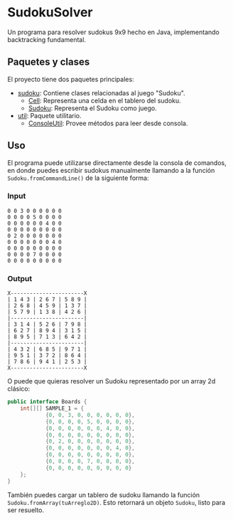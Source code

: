 SudokuSolver
===

Un programa para resolver sudokus 9x9 hecho en Java, implementando backtracking fundamental.

## Paquetes y clases
El proyecto tiene dos paquetes principales:
  * [sudoku](https://github.com/BGMP/SudokuSolver/tree/master/src/cl/bgmp/sudoku): Contiene clases relacionadas al juego "Sudoku".
    * [Cell](https://github.com/BGMP/SudokuSolver/blob/master/src/cl/bgmp/sudoku/Cell.java): Representa una celda en el tablero del sudoku.
    * [Sudoku](https://github.com/BGMP/SudokuSolver/blob/master/src/cl/bgmp/sudoku/Sudoku.java): Representa el Sudoku como juego.
  * [util](https://github.com/BGMP/SudokuSolver/tree/master/src/cl/bgmp/util): Paquete utilitario.
    * [ConsoleUtil](https://github.com/BGMP/SudokuSolver/blob/master/src/cl/bgmp/util/ConsoleUtil.java): Provee métodos para leer desde consola.

## Uso
El programa puede utilizarse directamente desde la consola de comandos, en donde puedes escribir sudokus manualmente
llamando a la función `Sudoku.fromCommandLine()` de la siguiente forma:

### Input
```
0 0 3 0 0 0 0 0 0
0 0 0 0 5 0 0 0 0
0 0 0 0 0 0 4 0 0
0 0 0 0 0 0 0 0 0
0 2 0 0 0 0 0 0 0
0 0 0 0 0 0 0 4 0
0 0 0 0 0 0 0 0 0
0 0 0 0 7 0 0 0 0
0 0 0 0 0 0 0 0 0
```

### Output
```
X-----------------------X
| 1 4 3 | 2 6 7 | 5 8 9 |
| 2 6 8 | 4 5 9 | 1 3 7 |
| 5 7 9 | 1 3 8 | 4 2 6 |
|-----------------------|
| 3 1 4 | 5 2 6 | 7 9 8 |
| 6 2 7 | 8 9 4 | 3 1 5 |
| 8 9 5 | 7 1 3 | 6 4 2 |
|-----------------------|
| 4 3 2 | 6 8 5 | 9 7 1 |
| 9 5 1 | 3 7 2 | 8 6 4 |
| 7 8 6 | 9 4 1 | 2 5 3 |
X-----------------------X
```

O puede que quieras resolver un Sudoku representado por un array 2d clásico:
```java
public interface Boards {
    int[][] SAMPLE_1 = {
            {0, 0, 3, 0, 0, 0, 0, 0, 0},
            {0, 0, 0, 0, 5, 0, 0, 0, 0},
            {0, 0, 0, 0, 0, 0, 4, 0, 0},
            {0, 0, 0, 0, 0, 0, 0, 0, 0},
            {0, 2, 0, 0, 0, 0, 0, 0, 0},
            {0, 0, 0, 0, 0, 0, 0, 4, 0},
            {0, 0, 0, 0, 0, 0, 0, 0, 0},
            {0, 0, 0, 0, 7, 0, 0, 0, 0},
            {0, 0, 0, 0, 0, 0, 0, 0, 0}
    };
}
```

También puedes cargar un tablero de sudoku llamando la función `Sudoku.fromArray(tuArreglo2D)`. Esto retornará un
objeto `Sudoku`, listo para ser resuelto.
